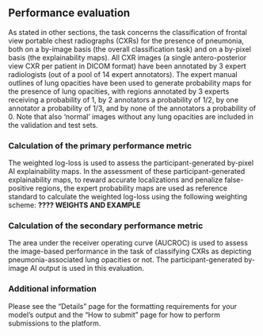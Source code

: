 ## Performance evaluation 
As stated in other sections, the task concerns the classification of frontal view portable chest radiographs (CXRs) for the presence of pneumonia, both on a by-image basis (the overall classification task) and on a by-pixel basis (the explainability maps). 
All CXR images (a single antero-posterior view CXR per patient in DICOM format) have been annotated by 3 expert radiologists (out of a pool of 14 expert annotators). 
The expert manual outlines of lung opacities have been used to generate probability maps for the presence of lung opacities, with regions annotated by 3 experts receiving a probability of 1, by 2 annotators a probability of 1/2, by one annotator a probability of 1/3, and by none of the annotators a probability of 0. Note that also ‘normal’ images without any lung opacities are included in the validation and test sets. 

### Calculation of the primary performance metric
The weighted log-loss is used to assess the participant-generated by-pixel AI explainability maps. In the assessment of these participant-generated explainability maps, to reward accurate localizations and penalize false-positive regions, the expert probability maps are used as reference standard to calculate the weighted log-loss using the following weighting scheme:
**???? WEIGHTS AND EXAMPLE**

### Calculation of the secondary performance metric
The area under the receiver operating curve (AUCROC) is used to assess the image-based performance in the task of classifying CXRs as depicting pneumonia-associated lung opacities or not. The participant-generated by-image AI output is used in this evaluation. 
### Additional information
Please see the “Details” page for the formatting requirements for your model’s output and the “How to submit” page for how to perform submissions to the platform.